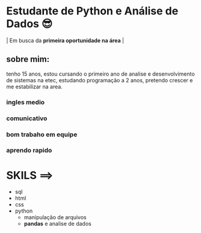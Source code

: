 # Estudante de Python e Análise de Dados 😎  
| Em busca da **primeira oportunidade na área** |  

## sobre mim:
tenho 15 anos, estou cursando o primeiro ano de analise e desenvolvimento de sistemas na etec, estudando programação a 2 anos, pretendo crescer e me estabilizar na area.

### ingles medio  
### comunicativo
### bom trabaho em equipe  
### aprendo rapido

# SKILS ==>  
- sql  
- html  
- css  
- python  
  - manipulação de arquivos  
  - **pandas** e analise de dados  
